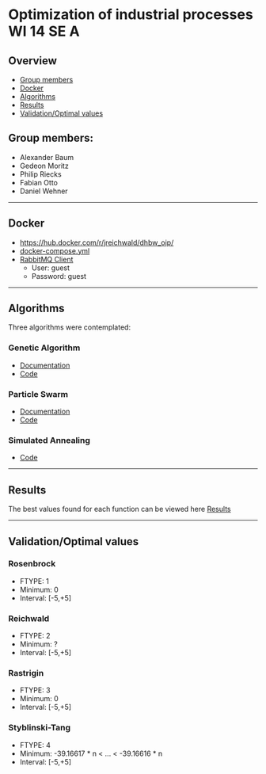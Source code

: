 # Optimization of industrial processes WI 14 SE A

## Overview

- [Group members](#group-members)
- [Docker](#docker)
- [Algorithms](#algorithms)
- [Results](#results)
- [Validation/Optimal values](#validationoptimal-values)

## Group members:
- Alexander Baum
- Gedeon Moritz
- Philip Riecks
- Fabian Otto
- Daniel Wehner

---
## Docker
- https://hub.docker.com/r/jreichwald/dhbw_oip/
- [docker-compose.yml](docker-compose.yml)
- [RabbitMQ Client](http://127.0.0.1:15672/)
  - User: guest
  - Password: guest

---
## Algorithms

Three algorithms were contemplated:

### Genetic Algorithm
- [Documentation](/doc/Genetic_Algorithm.pdf)
- [Code](/src/main/java/algorithms/GeneticAlgorithm.java)

### Particle Swarm
- [Documentation](/doc/Particle_Swarm_Algorithm.pdf)
- [Code](/src/main/java/algorithms/particleswarm/ParticleSwarm.java)

### Simulated Annealing
- [Code](/src/main/java/algorithms/simulatedannealing/SimulatedAnnealing.java)

---
## Results

The best values found for each function can be viewed here [Results](https://github.com/DaWe1992/OIP/blob/master/Results.md)

---
## Validation/Optimal values

### Rosenbrock
- FTYPE: 1
- Minimum: 0
- Interval: [-5,+5]

### Reichwald
- FTYPE: 2
- Minimum: ?
- Interval: [-5,+5]

### Rastrigin
- FTYPE: 3
- Minimum: 0
- Interval: [-5,+5]

### Styblinski-Tang
- FTYPE: 4
- Minimum: -39.16617 * n < ... < -39.16616 * n
- Interval: [-5,+5]
